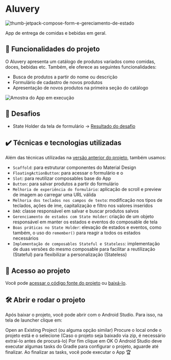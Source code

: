 # Aluvery

![thumb-jetpack-compose-form-e-gereciamento-de-estado](https://user-images.githubusercontent.com/8989346/196530246-646ad6ce-4a5b-4cef-a28d-e92e9ea6b3f4.png)

App de entrega de comidas e bebidas em geral.

## 🔨 Funcionalidades do projeto

O Aluvery apresenta um catálogo de produtos variados como comidas, doces, bebidas etc. Também, ele oferece as seguintes funcionalidades:

- Busca de produtos a partir do nome ou descrição
- Formulário de cadastro de novos produtos
- Apresentação de novos produtos na primeira seção do catálogo

![Amostra do App em execução](https://user-images.githubusercontent.com/8989346/196525814-e2d68b0a-6185-4d7a-823d-7b71afebdc69.gif)

## 🎯 Desafios

- State Holder da tela de formulário -> [Resultado do desafio](https://github.com/alura-cursos/jetpack-compose-gerenciamento-de-estados/commit/88078874eba51a039d53ac33bb7597356ead2c27)

## ✔️ Técnicas e tecnologias utilizadas

Além das técnicas utilizadas na [versão anterior do projeto]([url](https://github.com/alura-cursos/jetpack-compose-lazy-layouts-e-estados)), também usamos:

- `Scaffold`: para estruturar componentes do Material Design
- `FloatingActionButton`: para acessar o formulário e o 
- `Slot`: para reutilizar composables base do App
- `Button`: para salvar produtos a partir do formulário
- `Melhoria de experiência do formulário`: aplicação de scroll e preview de imagem ao carregar uma URL válida
- `Melhoria dos teclados nos campos de texto`: modificação nos tipos de teclados, ações de ime, capitalização e filtro nos valores inseridos
- `DAO`: classe responsável em salvar e buscar produtos salvos
- `Gerenciamento de estados com State Holder`: criação de um objeto responsável em manter os estados e eventos do composable de tela
- `Boas práticas no State Holder`: elevação de estados e eventos, como também, o uso do `remember()` para reagir a todos os estados necessários
- `Implementação de composables Stateful e Stateless`: implementação de duas versões do mesmo composable para facilitar a reutilização (Stateful) para flexibilizar a personalização (Stateless)

## 📁 Acesso ao projeto

Você pode [acessar o código fonte do projeto](https://github.com/alura-cursos/jetpack-compose-gerenciamento-de-estados/tree/aula-6) ou [baixá-lo](https://github.com/alura-cursos/jetpack-compose-gerenciamento-de-estados/archive/refs/heads/aula-6.zip).

## 🛠️ Abrir e rodar o projeto

Após baixar o projeto, você pode abrir com o Android Studio. Para isso, na tela de launcher clique em:

Open an Existing Project (ou alguma opção similar)
Procure o local onde o projeto está e o selecione (Caso o projeto seja baixado via zip, é necessário extraí-lo antes de procurá-lo)
Por fim clique em OK
O Android Studio deve executar algumas tasks do Gradle para configurar o projeto, aguarde até finalizar. Ao finalizar as tasks, você pode executar o App 🏆

<!-- ## 📚 Mais informações do curso

**Faça um CTA (_call to action_) para o curso do projeto**
